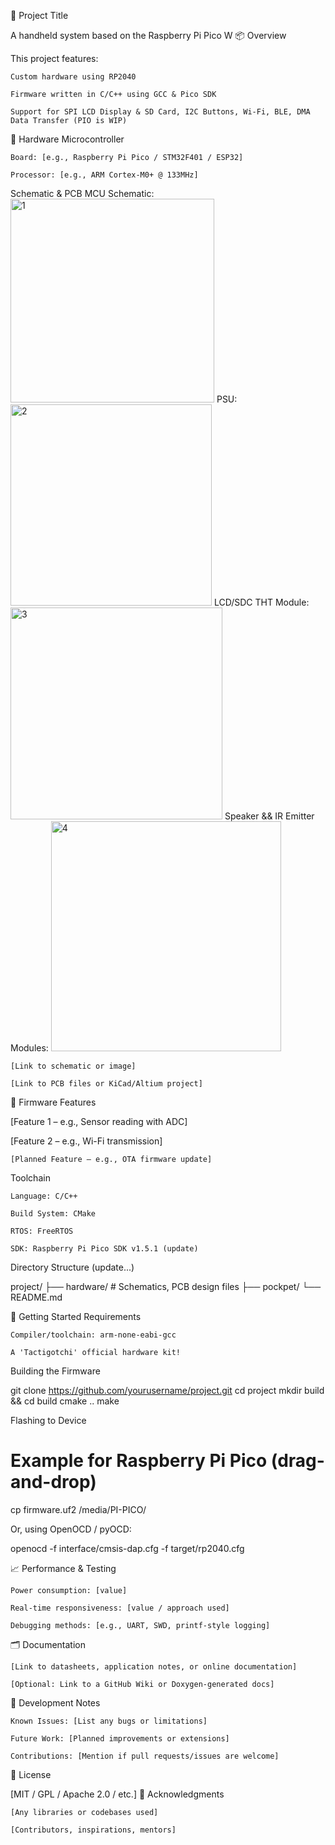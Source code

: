 🚀 Project Title

A handheld system based on the Raspberry Pi Pico W
📦 Overview

This project features:

    Custom hardware using RP2040

    Firmware written in C/C++ using GCC & Pico SDK

    Support for SPI LCD Display & SD Card, I2C Buttons, Wi-Fi, BLE, DMA Data Transfer (PIO is WIP)

🔧 Hardware
Microcontroller

    Board: [e.g., Raspberry Pi Pico / STM32F401 / ESP32]

    Processor: [e.g., ARM Cortex-M0+ @ 133MHz]

Schematic & PCB
MCU Schematic:
<img width="326" alt="1" src="https://github.com/user-attachments/assets/d0a746e9-3831-4cc3-b944-e9d1ea8af4f8" />
PSU:
<img width="322" alt="2" src="https://github.com/user-attachments/assets/8ffa7f0c-2617-413e-8226-36778c42837e" />
LCD/SDC THT Module:
<img width="339" alt="3" src="https://github.com/user-attachments/assets/8f18a6a4-9829-4182-bb9d-3ce469e7dcda" />
Speaker && IR Emitter Modules:
<img width="368" alt="4" src="https://github.com/user-attachments/assets/d947e350-2690-49ce-b9ca-8c25be6bb485" />


    [Link to schematic or image]

    [Link to PCB files or KiCad/Altium project]

🧠 Firmware
Features

[Feature 1 – e.g., Sensor reading with ADC]

[Feature 2 – e.g., Wi-Fi transmission]

    [Planned Feature – e.g., OTA firmware update]

Toolchain

    Language: C/C++

    Build System: CMake

    RTOS: FreeRTOS

    SDK: Raspberry Pi Pico SDK v1.5.1 (update)

Directory Structure (update...)

project/
├── hardware/         # Schematics, PCB design files
├── pockpet/
└── README.md

🚀 Getting Started
Requirements

    Compiler/toolchain: arm-none-eabi-gcc

    A 'Tactigotchi' official hardware kit!

Building the Firmware

git clone https://github.com/yourusername/project.git
cd project
mkdir build && cd build
cmake ..
make

Flashing to Device

# Example for Raspberry Pi Pico (drag-and-drop)
cp firmware.uf2 /media/PI-PICO/

Or, using OpenOCD / pyOCD:

openocd -f interface/cmsis-dap.cfg -f target/rp2040.cfg

📈 Performance & Testing

    Power consumption: [value]

    Real-time responsiveness: [value / approach used]

    Debugging methods: [e.g., UART, SWD, printf-style logging]

🗂️ Documentation

    [Link to datasheets, application notes, or online documentation]

    [Optional: Link to a GitHub Wiki or Doxygen-generated docs]

🧪 Development Notes

    Known Issues: [List any bugs or limitations]

    Future Work: [Planned improvements or extensions]

    Contributions: [Mention if pull requests/issues are welcome]

📜 License

[MIT / GPL / Apache 2.0 / etc.]
🙌 Acknowledgments

    [Any libraries or codebases used]

    [Contributors, inspirations, mentors]
